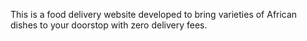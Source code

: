 
This is a food delivery website developed to bring varieties of African dishes to your doorstop with zero delivery fees.
